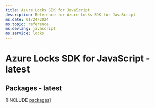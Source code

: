 ```yaml
---
title: Azure Locks SDK for JavaScript
description: Reference for Azure Locks SDK for JavaScript
ms.date: 01/24/2024
ms.topic: reference
ms.devlang: javascript
ms.service: locks
---
```

# Azure Locks SDK for JavaScript - latest
## Packages - latest
[!INCLUDE [packages](locks-index.md)]